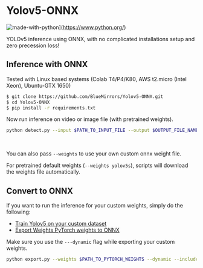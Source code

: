# Yolov5-ONNX

![made-with-python](https://img.shields.io/badge/Made%20with-Python-1f425f.svg)](https://www.python.org/)

YOLOv5 inference using ONNX, with no complicated installations setup and zero precession loss!

## Inference with ONNX

Tested with Linux based systems (Colab T4/P4/K80, AWS t2.micro (Intel Xeon), Ubuntu-GTX 1650)

```bash
$ git clone https://github.com/BlueMirrors/Yolov5-ONNX.git
$ cd Yolov5-ONNX
$ pip install -r requirements.txt
```

Now run inference on video or image file (with pretrained weights).

```bash
python detect.py --input $PATH_TO_INPUT_FILE --output $OUTPUT_FILE_NAME
```

<br>

You can also pass ```--weights``` to use your own custom onnx weight file.

For pretrained default weights (```--weights yolov5s```), scripts will download the weights file automatically. 

## Convert to ONNX

If you want to run the inference for your custom weights, simply do the following:

- [Train Yolov5 on your custom dataset](https://github.com/ultralytics/yolov5/wiki/Train-Custom-Data)
- [Export Weights PyTorch weights to ONNX](https://github.com/ultralytics/yolov5/blob/master/export.py)

Make sure you use the `---dynamic` flag while exporting your custom weights.

```bash
python export.py --weights $PATH_TO_PYTORCH_WEIGHTS --dynamic --include onnx
```
